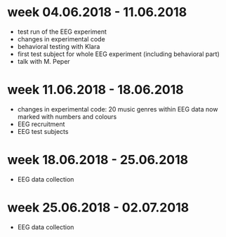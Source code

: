 # week 04.06.2018 - 11.06.2018
- test run of the EEG experiment
- changes in experimental code
- behavioral testing with Klara
- first test subject for whole EEG experiment (including behavioral part)
- talk with M. Peper

# week 11.06.2018 - 18.06.2018
- changes in experimental code: 20 music genres within EEG data now marked with numbers and colours
- EEG recruitment
- EEG test subjects

# week 18.06.2018 - 25.06.2018
- EEG data collection

# week 25.06.2018 - 02.07.2018
- EEG data collection
